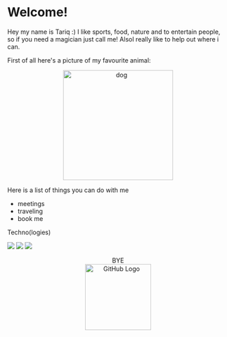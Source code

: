 # Welcome!

Hey my name is Tariq :)
I like sports, food, nature and to entertain people, so if you need a magician just call me! AlsoI really like to help out where i can.

First of all here's a picture of my favourite animal:
<br>

<div align="center">
<img src="https://i.natgeofe.com/n/4f5aaece-3300-41a4-b2a8-ed2708a0a27c/domestic-dog_thumb_3x4.jpg" alt="dog" width="250">
</div>

Here is a list of things you can do with me 
- meetings
- traveling
- book me

Techno(logies)
<br>

![](https://img.shields.io/badge/Code-Python-informational?style=flat&logo=python&logoColor=white&color=2bbc8a)
![](https://img.shields.io/badge/Code-JavaScript-informational?style=flat&logo=javascript&logoColor=white&color=2bbc8a)
![](https://img.shields.io/badge/Tools-PostgreSQL-informational?style=flat&logo=postgresql&logoColor=white&color=2bbc8a)
<br>
<div align="center">
  BYE
  <br>
<img src="https://github.com/raghavk16/raghavk16/blob/master/octo.gif" alt="GitHub Logo" width="150" height="150" />
</div>


